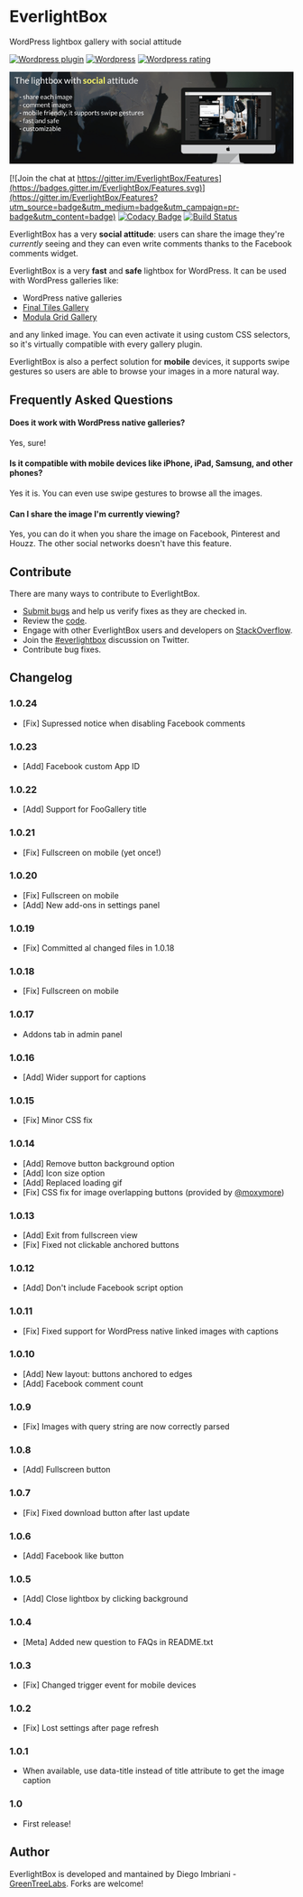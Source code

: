 # EverlightBox

WordPress lightbox gallery with social attitude

[![Wordpress plugin](http://img.shields.io/wordpress/plugin/v/everlightbox.svg)](https://wordpress.org/plugins/everlightbox/)
[![Wordpress](http://img.shields.io/wordpress/plugin/dt/everlightbox.svg)](https://wordpress.org/plugins/everlightbox/)
[![Wordpress rating](http://img.shields.io/wordpress/plugin/r/everlightbox.svg)](https://wordpress.org/plugins/everlightbox/)


![EverlightBox](images/banner-772x250.png)

[![Join the chat at https://gitter.im/EverlightBox/Features](https://badges.gitter.im/EverlightBox/Features.svg)](https://gitter.im/EverlightBox/Features?utm_source=badge&utm_medium=badge&utm_campaign=pr-badge&utm_content=badge)
[![Codacy Badge](https://api.codacy.com/project/badge/Grade/6a939df5f4e4464ea6f55348ffe76169)](https://www.codacy.com/app/diego_8/EverlightBox?utm_source=github.com&amp;utm_medium=referral&amp;utm_content=GreenTreeLabs/EverlightBox&amp;utm_campaign=Badge_Grade)
[![Build Status](https://travis-ci.org/GreenTreeLabs/EverlightBox.svg?branch=master)](https://travis-ci.org/GreenTreeLabs/EverlightBox)

EverlightBox has a very **social attitude**: users can share the image they're *currently* seeing and they can even write comments thanks to the Facebook comments widget.

EverlightBox is a very **fast** and **safe** lightbox for WordPress. It can be used with WordPress galleries like:

- WordPress native galleries
- [Final Tiles Gallery](https://wordpress.org/plugins/final-tiles-grid-gallery-lite/)
- [Modula Grid Gallery](https://wordpress.org/plugins/modula-best-grid-gallery/)
 
and any linked image. You can even activate it using custom CSS selectors, so it's virtually compatible with every gallery plugin.

EverlightBox is also a perfect solution for **mobile** devices, it supports swipe gestures so users are able to browse your images in a more natural way.

## Frequently Asked Questions

#### Does it work with WordPress native galleries?
Yes, sure!

#### Is it compatible with mobile devices like iPhone, iPad, Samsung, and other phones?
Yes it is. You can even use swipe gestures to browse all the images.

#### Can I share the image I'm currently viewing?
Yes, you can do it when you share the image on Facebook, Pinterest and Houzz. The other social networks doesn't have this feature.

## Contribute

There are many ways to contribute to EverlightBox.
* [Submit bugs](https://github.com/GreenTreeLabs/EverlightBox/issues) and help us verify fixes as they are checked in.
* Review the [code](https://github.com/GreenTreeLabs/EverlightBox/pulls).
* Engage with other EverlightBox users and developers on [StackOverflow](http://stackoverflow.com/questions/tagged/everlightbox). 
* Join the [#everlightbox](http://twitter.com/#!/search/realtime/%23everlightbox) discussion on Twitter.
* Contribute bug fixes.

## Changelog 

### 1.0.24
- [Fix] Supressed notice when disabling Facebook comments

### 1.0.23
- [Add] Facebook custom App ID

### 1.0.22
- [Add] Support for FooGallery title

### 1.0.21
- [Fix] Fullscreen on mobile (yet once!)

### 1.0.20
- [Fix] Fullscreen on mobile
- [Add] New add-ons in settings panel

### 1.0.19
- [Fix] Committed al changed files in 1.0.18

### 1.0.18
- [Fix] Fullscreen on mobile

### 1.0.17
- Addons tab in admin panel

### 1.0.16
- [Add] Wider support for captions

### 1.0.15
- [Fix] Minor CSS fix

### 1.0.14
- [Add] Remove button background option
- [Add] Icon size option
- [Add] Replaced loading gif
- [Fix] CSS fix for image overlapping buttons (provided by [@moxymore](https://wordpress.org/support/users/moxymore/))

### 1.0.13 
- [Add] Exit from fullscreen view
- [Fix] Fixed not clickable anchored buttons

### 1.0.12
- [Add] Don't include Facebook script option

### 1.0.11
- [Fix] Fixed support for WordPress native linked images with captions

### 1.0.10
- [Add] New layout: buttons anchored to edges
- [Add] Facebook comment count

### 1.0.9
- [Fix] Images with query string are now correctly parsed

### 1.0.8
- [Add] Fullscreen button

### 1.0.7
- [Fix] Fixed download button after last update

### 1.0.6
- [Add] Facebook like button

### 1.0.5
- [Add] Close lightbox by clicking background

### 1.0.4
- [Meta] Added new question to FAQs in README.txt

### 1.0.3

- [Fix] Changed trigger event for mobile devices

### 1.0.2

- [Fix] Lost settings after page refresh

### 1.0.1

- When available, use data-title instead of title attribute to get the image caption

### 1.0

- First release!

## Author

EverlightBox is developed and mantained by Diego Imbriani - [GreenTreeLabs](http://www.greentreelabs.net). Forks are welcome!